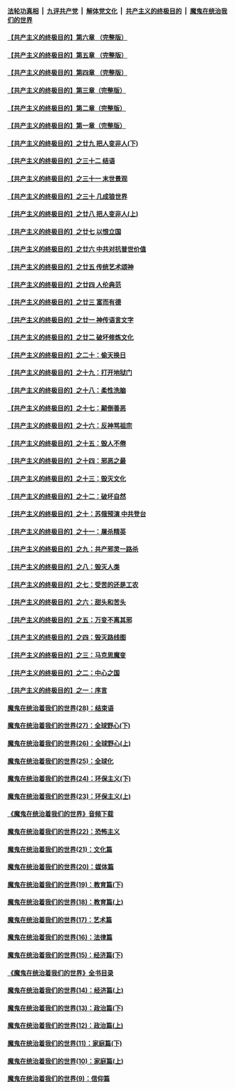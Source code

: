 

####  [法轮功真相](../../../../basic/blob/master/README.md?t=05081601) &nbsp;|&nbsp; [九评共产党](../../../../9ping.md/blob/master/README.md?t=05081601) &nbsp;|&nbsp; [解体党文化](../../../../jtdwh.md/blob/master/README.md?t=05081601)  &nbsp;|&nbsp; [共产主义的终极目的](../../../../gczydzjmd.md/blob/master/README.md?t=05081601) &nbsp;|&nbsp; [魔鬼在统治我们的世界](../../../../mgztzwmdsj.md/blob/master/README.md?t=05081601) 

#### [【共产主义的终极目的】第六章 （完整版）](../pages/nsc422/n11428913.md?t=05081601) 

#### [【共产主义的终极目的】第五章 （完整版）](../pages/nsc422/n11428912.md?t=05081601) 

#### [【共产主义的终极目的】第四章 （完整版）](../pages/nsc422/n11428907.md?t=05081601) 

#### [【共产主义的终极目的】第三章（完整版）](../pages/nsc422/n11428848.md?t=05081601) 

#### [【共产主义的终极目的】第二章（完整版）](../pages/nsc422/n11428831.md?t=05081601) 

#### [【共产主义的终极目的】第一章（完整版）](../pages/nsc422/n11417651.md?t=05081601) 

#### [【共产主义的终极目的】之廿九 把人变非人(下)](../pages/nsc422/n11344140.md?t=05081601) 

#### [【共产主义的终极目的】之三十二 结语](../pages/nsc422/n11360535.md?t=05081601) 

#### [【共产主义的终极目的】之三十一 末世景观](../pages/nsc422/n11351129.md?t=05081601) 

#### [【共产主义的终极目的】之三十 几成狼世界](../pages/nsc422/n11348280.md?t=05081601) 

#### [【共产主义的终极目的】之廿八 把人变非人(上)](../pages/nsc422/n11340492.md?t=05081601) 

#### [【共产主义的终极目的】之廿七 以恨立国](../pages/nsc422/n11336944.md?t=05081601) 

#### [【共产主义的终极目的】之廿六 中共对抗普世价值](../pages/nsc422/n11324785.md?t=05081601) 

#### [【共产主义的终极目的】之廿五 传统艺术颂神](../pages/nsc422/n11296396.md?t=05081601) 

#### [【共产主义的终极目的】之廿四 人伦典范](../pages/nsc422/n11296397.md?t=05081601) 

#### [【共产主义的终极目的】之廿三 富而有德](../pages/nsc422/n11283598.md?t=05081601) 

#### [【共产主义的终极目的】之廿一 神传语言文字](../pages/nsc422/n11263265.md?t=05081601) 

#### [【共产主义的终极目的】之廿二 破坏修炼文化](../pages/nsc422/n11245728.md?t=05081601) 

#### [【共产主义的终极目的】之二十：偷天换日](../pages/nsc422/n11238846.md?t=05081601) 

#### [【共产主义的终极目的】之十九：打开地狱门](../pages/nsc422/n11206376.md?t=05081601) 

#### [【共产主义的终极目的】之十八：柔性洗脑](../pages/nsc422/n11199994.md?t=05081601) 

#### [【共产主义的终极目的】之十七：颠倒善恶](../pages/nsc422/n11179782.md?t=05081601) 

#### [【共产主义的终极目的】之十六：反神骂祖宗](../pages/nsc422/n11166798.md?t=05081601) 

#### [【共产主义的终极目的】之十五：毁人不倦](../pages/nsc422/n11166792.md?t=05081601) 

#### [【共产主义的终极目的】之十四：邪恶之最](../pages/nsc422/n11150249.md?t=05081601) 

#### [【共产主义的终极目的】之十三：毁灭文化](../pages/nsc422/n11135227.md?t=05081601) 

#### [【共产主义的终极目的】之十二：破坏自然](../pages/nsc422/n11135214.md?t=05081601) 

#### [【共产主义的终极目的】之十：苏俄预演 中共登台](../pages/nsc422/n11118424.md?t=05081601) 

#### [【共产主义的终极目的】之十一：屠杀精英](../pages/nsc422/n11118442.md?t=05081601) 

#### [【共产主义的终极目的】之九：共产邪灵一路杀](../pages/nsc422/n11114139.md?t=05081601) 

#### [【共产主义的终极目的】之八：毁灭人类](../pages/nsc422/n11108503.md?t=05081601) 

#### [【共产主义的终极目的】之七：受苦的还是工农](../pages/nsc422/n11101809.md?t=05081601) 

#### [【共产主义的终极目的】之六：甜头和苦头](../pages/nsc422/n11096971.md?t=05081601) 

#### [【共产主义的终极目的】之五：万变不离其邪](../pages/nsc422/n11091285.md?t=05081601) 

#### [【共产主义的终极目的】之四：毁灭路线图](../pages/nsc422/n11086284.md?t=05081601) 

#### [【共产主义的终极目的】之三：马克思魔变](../pages/nsc422/n11061941.md?t=05081601) 

#### [【共产主义的终极目的】之二：中心之国](../pages/nsc422/n11047728.md?t=05081601) 

#### [【共产主义的终极目的】之一：序言](../pages/nsc422/n11086077.md?t=05081601) 

#### [魔鬼在统治着我们的世界(28)：结束语](../pages/nsc422/n10936246.md?t=05081601) 

#### [魔鬼在统治着我们的世界(27)：全球野心(下)](../pages/nsc422/n10928319.md?t=05081601) 

#### [魔鬼在统治着我们的世界(26)：全球野心(上)](../pages/nsc422/n10900318.md?t=05081601) 

#### [魔鬼在统治着我们的世界(25)：全球化](../pages/nsc422/n10788205.md?t=05081601) 

#### [魔鬼在统治着我们的世界(24)：环保主义(下)](../pages/nsc422/n10695307.md?t=05081601) 

#### [魔鬼在统治着我们的世界(23)：环保主义(上)](../pages/nsc422/n10688613.md?t=05081601) 

#### [《魔鬼在统治着我们的世界》音频下载](../pages/nsc422/n10635553.md?t=05081601) 

#### [魔鬼在统治着我们的世界(22)：恐怖主义](../pages/nsc422/n10614727.md?t=05081601) 

#### [魔鬼在统治着我们的世界(21)：文化篇](../pages/nsc422/n10597706.md?t=05081601) 

#### [魔鬼在统治着我们的世界(20)：媒体篇](../pages/nsc422/n10586579.md?t=05081601) 

#### [魔鬼在统治着我们的世界(19)：教育篇(下)](../pages/nsc422/n10564808.md?t=05081601) 

#### [魔鬼在统治着我们的世界(18)：教育篇(上)](../pages/nsc422/n10526970.md?t=05081601) 

#### [魔鬼在统治着我们的世界(17)：艺术篇](../pages/nsc422/n10499093.md?t=05081601) 

#### [魔鬼在统治着我们的世界(16)：法律篇](../pages/nsc422/n10485969.md?t=05081601) 

#### [魔鬼在统治着我们的世界(15)：经济篇(下)](../pages/nsc422/n10469975.md?t=05081601) 

#### [《魔鬼在统治着我们的世界》全书目录](../pages/nsc422/n10464261.md?t=05081601) 

#### [魔鬼在统治着我们的世界(14)：经济篇(上)](../pages/nsc422/n10457370.md?t=05081601) 

#### [魔鬼在统治着我们的世界(13)：政治篇(下)](../pages/nsc422/n10448270.md?t=05081601) 

#### [魔鬼在统治着我们的世界(12)：政治篇(上)](../pages/nsc422/n10444576.md?t=05081601) 

#### [魔鬼在统治着我们的世界(11)：家庭篇(下)](../pages/nsc422/n10440961.md?t=05081601) 

#### [魔鬼在统治着我们的世界(10)：家庭篇(上)](../pages/nsc422/n10435448.md?t=05081601) 

#### [魔鬼在统治着我们的世界(9)：信仰篇](../pages/nsc422/n10432159.md?t=05081601) 

